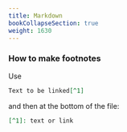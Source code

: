 ```yaml
---
title: Markdown
bookCollapseSection: true
weight: 1630
---
```


### How to make footnotes

Use 

```md
Text to be linked[^1]
```

and then at the bottom of the file:

```md
[^1]: text or link
```
